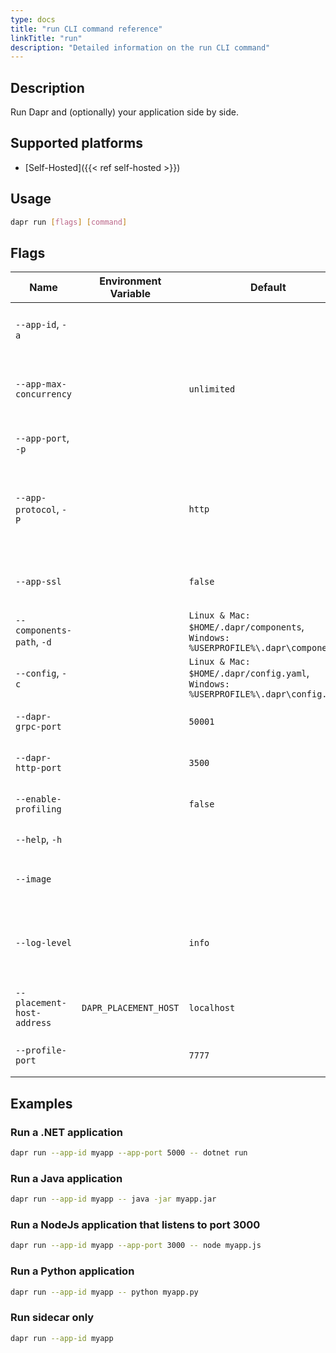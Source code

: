 ```yaml
---
type: docs
title: "run CLI command reference"
linkTitle: "run"
description: "Detailed information on the run CLI command"
---
```


## Description

Run Dapr and (optionally) your application side by side.

## Supported platforms

- [Self-Hosted]({{< ref self-hosted >}})

## Usage

```bash
dapr run [flags] [command]
```

## Flags

| Name | Environment Variable | Default | Description
| --- | --- | --- | --- |
| `--app-id`, `-a` | | | The id for your application, used for service discovery |
| `--app-max-concurrency` | | `unlimited` | The concurrency level of the application, otherwise is unlimited |
| `--app-port`, `-p` | | | The port your application is listening on
| `--app-protocol`, `-P` | | `http` | The protocol (gRPC or HTTP) Dapr uses to talk to the application. Valid values are: `http` or `grpc` |
| `--app-ssl` | | `false` | Enable https when Dapr invokes the application
| `--components-path`, `-d` | | `Linux & Mac: $HOME/.dapr/components`, `Windows: %USERPROFILE%\.dapr\components` | The path for components directory
| `--config`, `-c` | | `Linux & Mac: $HOME/.dapr/config.yaml`, `Windows: %USERPROFILE%\.dapr\config.yaml` | Dapr configuration file |
| `--dapr-grpc-port` | | `50001` | The gRPC port for Dapr to listen on |
| `--dapr-http-port` | | `3500` | The HTTP port for Dapr to listen on |
| `--enable-profiling` | | `false` | Enable `pprof` profiling via an HTTP endpoint
| `--help`, `-h` | | | Print this help message |
| `--image` | | | The image to build the code in. Input is: `repository/image` |
| `--log-level` | | `info` | The log verbosity. Valid values are: `debug`, `info`, `warn`, `error`, `fatal`, or `panic` |
| `--placement-host-address` | `DAPR_PLACEMENT_HOST` | `localhost` | The host on which the placement service resides |
| `--profile-port` | | `7777` | The port for the profile server to listen on |

## Examples

### Run a .NET application

```bash
dapr run --app-id myapp --app-port 5000 -- dotnet run
```

### Run a Java application

```bash
dapr run --app-id myapp -- java -jar myapp.jar
```

### Run a NodeJs application that listens to port 3000

```bash
dapr run --app-id myapp --app-port 3000 -- node myapp.js
```

### Run a Python application

```bash
dapr run --app-id myapp -- python myapp.py
```

### Run sidecar only

```bash
dapr run --app-id myapp
```
